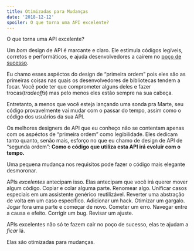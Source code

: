 ```yaml
---
title: Otimizadas para Mudanças
date: '2018-12-12'
spoiler: O que torna uma API excelente?
---
```


O que torna uma API excelente?

Um *bom* design de API é marcante e claro. Ele estimula códigos legíveis, corretos e performáticos, e ajuda desenvolvedores a caírem no [poço de sucesso](https://blog.codinghorror.com/falling-into-the-pit-of-success/).

Eu chamo esses aspéctos do design de “primeira ordem” pois eles são as primeiras coisas nas quais os desenvolvedores de bibliotecas tendem a focar. Você pode ter que comprometer alguns deles e fazer trocas(*tradeoffs*) mas pelo menos eles estão sempre na sua cabeça.

Entretanto, a menos que você esteja lançando uma sonda pra Marte, seu código provavelmente vai mudar com o passar do tempo, assim como o código dos usuários da sua API.

Os melhores designers de API que eu conheço não se contentam apenas com os aspéctos de “primeira ordem” como legibilidade. Eles dedicam tanto quanto, senão mais, esforço no que eu chamo de design de API de “segunda ordem”: **Como o código que utiliza esta API irá evoluir com o tempo.**

Uma pequena mudança nos requisitos pode fazer o código mais elegante desmoronar.

APIs *excelentes* antecipam isso. Elas antecipam que você irá querer mover algum código. Copiar e colar alguma parte. Renomear algo. Unificar casos especiais em um assistente genérico reutilizável. Reverter uma abstração de volta em um caso específico. Adicionar um hack. Otimizar um gargalo. Jogar fora uma parte e começar de novo. Cometer um erro. Navegar entre a causa e efeito. Corrigir um bug. Revisar um ajuste.

APIs excelentes não só te fazem cair no poço de sucesso, elas te ajudam a *ficar* lá.

Elas são otimizadas para mudanças.
